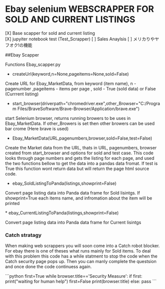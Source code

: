 # Ebay selenium  WEBSCRAPPER FOR SOLD AND CURRENT LISTINGS 

[X] Base scapper for sold and current listing   
[X] jupyiter notebook test (Test_Scrapper)
[ ] Sales Anaylsis
[ ] メリカりやヤフオク!の機能
 

##Ebay Scapper 

Functions Ebay_scapper.py
*  createUrl(keyword,n=None,pageitems=None,sold=False)  
<p> Create URL for Ebay_MarketData, from keyword (item name), n - pagenumber ,pageitems - items per page , sold - True (sold data) or False (Currrent listing)  
</p>

*  start_browser(driverpath="chromedriver.exe",other_Browser="C:/Program Files/BraveSoftware/Brave-Browser/Application/brave.exe")
<p> start Selenium browser, returns running browers to be uses in Ebay_MarketData. If other_Browers is set then other browers can be used bar crome (Here brave is used)</P>

*  Ebay_MarketData(URL,pagenumbers,browser,sold=False,test=False)
<p>Create the Market data from the URL, thats in URL, pagenumbers, browser created from start_browser and options for sold and test case. This code looks through page numbers and gets the listing for each page, and used the two functions bellow to get the data into a pandas data fromat. If test is True this function wont return data but will return the page html source code. </P>

*  ebay_SoldListingToPanda(listings,showprint=False)
<p> Convert page listing data into Panda data frame for Sold lisintgs. If showprint=True each items name, and infromation about the item will be printed</p>
*  ebay_CurrentListingToPanda(listings,showprint=False)
<p> Convert page listing data into Panda data frame for Current lisintgs </p>

### Catch stratagy 
<p>When making web scrappers you will soon come into a Catch robot blocker. For ebay there is one of theses what runs mainly for Sold items.
To deal with this problem this code has a while statment to stop the code when the Catch security page pops up. 
Then you can manly complete the questsion and once done the code continuess again. 
 </p>
 ```python
first=True
while browser.title=='Security Measure':
if first:
    print("waiting for human help")
    first=False
    print(browser.title)
else:
pass
 ```



